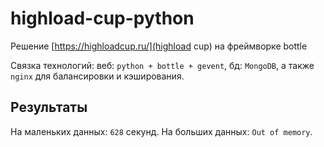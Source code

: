 # highload-cup-python
Решение [https://highloadcup.ru/](highload cup) на фреймворке bottle

Связка технологий: веб: `python + bottle + gevent`, бд: `MongoDB`, а также `nginx` для балансировки и кэширования.

## Результаты
На маленьких данных: `628` секунд.
На больших данных: `Out of memory`.
